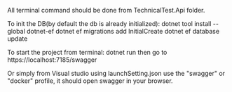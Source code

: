 All terminal command should be done from TechnicalTest.Api folder.

To init the DB(by default the db is already initialized):
dotnet tool install --global dotnet-ef
dotnet ef migrations add InitialCreate
dotnet ef database update

To start the project from terminal:
dotnet run
then go to https://localhost:7185/swagger

Or simply from Visual studio using launchSetting.json use the "swagger" or "docker" profile, it should open swagger in your browser.
